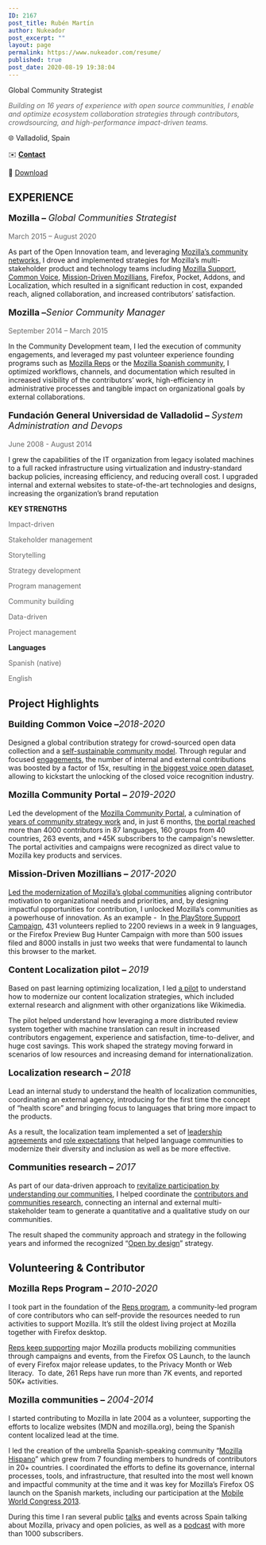 ```yaml
---
ID: 2167
post_title: Rubén Martín
author: Nukeador
post_excerpt: ""
layout: page
permalink: https://www.nukeador.com/resume/
published: true
post_date: 2020-08-19 19:38:04
---
```

<!-- wp:paragraph {"fontSize":"normal"} -->
<p class="has-normal-font-size">Global Community Strategist</p>
<!-- /wp:paragraph -->

<!-- wp:columns -->
<div class="wp-block-columns"><!-- wp:column {"width":66.66} -->
<div class="wp-block-column" style="flex-basis:66.66%"><!-- wp:paragraph {"style":{"color":{"text":"#666666"}}} -->
<p class="has-text-color" style="color:#666666"><em>Building on 16 years of experience with open source communities, I enable and optimize ecosystem collaboration strategies through contributors, crowdsourcing, and high-performance impact-driven teams.</em></p>
<!-- /wp:paragraph --></div>
<!-- /wp:column -->

<!-- wp:column {"width":33.33} -->
<div class="wp-block-column" style="flex-basis:33.33%"><!-- wp:paragraph -->
<p>🌐 Valladolid, Spain</p>
<!-- /wp:paragraph -->

<!-- wp:paragraph -->
<p>✉️ <a href="mailto:ruben.rmt@prontonmail.com"><strong>Contact</strong></a></p>
<!-- /wp:paragraph -->

<!-- wp:paragraph -->
<p>📄 <a href="https://www.nukeador.com/wp-content/uploads/2020/08/rubenmartin-resume.pdf">Download</a></p>
<!-- /wp:paragraph --></div>
<!-- /wp:column --></div>
<!-- /wp:columns -->

<!-- wp:columns -->
<div class="wp-block-columns"><!-- wp:column {"width":66.66} -->
<div class="wp-block-column" style="flex-basis:66.66%"><!-- wp:heading {"textColor":"vivid-cyan-blue","fontSize":"normal"} -->
<h2 class="has-vivid-cyan-blue-color has-text-color has-normal-font-size"><strong>EXPERIENCE</strong></h2>
<!-- /wp:heading -->

<!-- wp:paragraph {"style":{"typography":{"fontSize":18}}} -->
<p style="font-size:18px"><strong>Mozilla – </strong><em>Global Communities Strategist</em><br></p>
<!-- /wp:paragraph -->

<!-- wp:paragraph {"fontSize":"normal","style":{"color":{"text":"#666666"}}} -->
<p class="has-text-color has-normal-font-size" style="color:#666666">March 2015 – August 2020</p>
<!-- /wp:paragraph -->

<!-- wp:paragraph -->
<p>As part of the Open Innovation team, and leveraging <a href="https://www.nukeador.com/23/01/2020/modernizing-communities-the-mozilla-way/">Mozilla’s community networks</a>, I drove and implemented strategies for Mozilla’s multi-stakeholder product and technology teams including <a href="http://support.mozilla.org/">Mozilla Support</a>, <a href="https://commonvoice.mozilla.org/">Common Voice</a>, <a href="http://community.mozilla.org/">Mission-Driven Mozillians</a>, Firefox, Pocket, Addons, and Localization, which resulted in a significant reduction in cost, expanded reach, aligned collaboration, and increased contributors’ satisfaction.</p>
<!-- /wp:paragraph -->

<!-- wp:paragraph {"style":{"typography":{"fontSize":18}}} -->
<p style="font-size:18px"><strong>Mozilla –</strong><em>Senior Community Manager</em><br></p>
<!-- /wp:paragraph -->

<!-- wp:paragraph {"fontSize":"normal","style":{"color":{"text":"#666666"}}} -->
<p class="has-text-color has-normal-font-size" style="color:#666666">September 2014 – March 2015</p>
<!-- /wp:paragraph -->

<!-- wp:paragraph -->
<p>In the Community Development team, I led the execution of community engagements, and leveraged my past volunteer experience founding programs such as <a href="https://community.mozilla.org/es/groups/mozilla-reps/">Mozilla Reps</a> or the <a href="https://community.mozilla.org/groups/mozilla-hispano/">Mozilla Spanish community</a>, I optimized workflows, channels, and documentation which resulted in increased visibility of the contributors’ work, high-efficiency in administrative processes and tangible impact on organizational goals by external collaborations.</p>
<!-- /wp:paragraph -->

<!-- wp:paragraph {"style":{"typography":{"fontSize":18}}} -->
<p style="font-size:18px"><strong>Fundación General Universidad de Valladolid – </strong><em>System Administration and Devops</em><br></p>
<!-- /wp:paragraph -->

<!-- wp:paragraph {"fontSize":"normal","style":{"color":{"text":"#666666"}}} -->
<p class="has-text-color has-normal-font-size" style="color:#666666">June 2008 - August 2014</p>
<!-- /wp:paragraph -->

<!-- wp:paragraph -->
<p>I grew the capabilities of the IT organization from legacy isolated machines to a full racked infrastructure using virtualization and industry-standard backup policies, increasing efficiency, and reducing overall cost. I upgraded internal and external websites to state-of-the-art technologies and designs, increasing the organization’s brand reputation</p>
<!-- /wp:paragraph --></div>
<!-- /wp:column -->

<!-- wp:column {"width":33.33} -->
<div class="wp-block-column" style="flex-basis:33.33%"><!-- wp:paragraph {"textColor":"vivid-cyan-blue","fontSize":"normal"} -->
<p class="has-vivid-cyan-blue-color has-text-color has-normal-font-size"><strong>KEY STRENGTHS</strong></p>
<!-- /wp:paragraph -->

<!-- wp:paragraph {"style":{"color":{"text":"#666666"}}} -->
<p class="has-text-color" style="color:#666666">Impact-driven</p>
<!-- /wp:paragraph -->

<!-- wp:paragraph {"style":{"color":{"text":"#666666"}}} -->
<p class="has-text-color" style="color:#666666">Stakeholder management</p>
<!-- /wp:paragraph -->

<!-- wp:paragraph {"style":{"color":{"text":"#666666"}}} -->
<p class="has-text-color" style="color:#666666">Storytelling</p>
<!-- /wp:paragraph -->

<!-- wp:paragraph {"style":{"color":{"text":"#666666"}}} -->
<p class="has-text-color" style="color:#666666">Strategy development</p>
<!-- /wp:paragraph -->

<!-- wp:paragraph {"style":{"color":{"text":"#666666"}}} -->
<p class="has-text-color" style="color:#666666">Program management</p>
<!-- /wp:paragraph -->

<!-- wp:paragraph {"style":{"color":{"text":"#666666"}}} -->
<p class="has-text-color" style="color:#666666">Community building</p>
<!-- /wp:paragraph -->

<!-- wp:paragraph {"style":{"color":{"text":"#666666"}}} -->
<p class="has-text-color" style="color:#666666">Data-driven</p>
<!-- /wp:paragraph -->

<!-- wp:paragraph {"style":{"color":{"text":"#666666"}}} -->
<p class="has-text-color" style="color:#666666">Project management</p>
<!-- /wp:paragraph -->

<!-- wp:paragraph {"textColor":"vivid-cyan-blue"} -->
<p class="has-vivid-cyan-blue-color has-text-color"><strong>Languages</strong></p>
<!-- /wp:paragraph -->

<!-- wp:paragraph {"style":{"color":{"text":"#666666"}}} -->
<p class="has-text-color" style="color:#666666">Spanish (native)</p>
<!-- /wp:paragraph -->

<!-- wp:paragraph {"style":{"color":{"text":"#666666"}}} -->
<p class="has-text-color" style="color:#666666">English</p>
<!-- /wp:paragraph --></div>
<!-- /wp:column --></div>
<!-- /wp:columns -->

<!-- wp:heading {"textColor":"vivid-cyan-blue","fontSize":"normal"} -->
<h2 class="has-vivid-cyan-blue-color has-text-color has-normal-font-size"><strong>Project Highlights</strong></h2>
<!-- /wp:heading -->

<!-- wp:columns -->
<div class="wp-block-columns"><!-- wp:column -->
<div class="wp-block-column"><!-- wp:paragraph {"style":{"typography":{"fontSize":18}}} -->
<p style="font-size:18px"><strong>Building Common Voice –</strong><em>2018-2020</em><br></p>
<!-- /wp:paragraph -->

<!-- wp:paragraph -->
<p>Designed a global contribution strategy for crowd-sourced open data collection and a <a href="https://common-voice.github.io/community-playbook/">self-sustainable community model</a>. Through regular and focused <a href="https://discourse.mozilla.org/t/june-validation-campaign-enhance-the-upcoming-dataset-release/61315/">engagements</a>, the number of internal and external contributions was boosted by a factor of 15x, resulting in <a href="https://venturebeat.com/2020/07/01/mozilla-common-voice-updates-will-help-train-the-hey-firefox-wakeword-for-voice-based-web-browsing/">the biggest voice open dataset</a>, allowing to kickstart the unlocking of the closed voice recognition industry.</p>
<!-- /wp:paragraph --></div>
<!-- /wp:column -->

<!-- wp:column -->
<div class="wp-block-column"><!-- wp:paragraph {"style":{"typography":{"fontSize":18}}} -->
<p style="font-size:18px"><strong>Mozilla Community Portal – </strong><em>2019-2020</em><br></p>
<!-- /wp:paragraph -->

<!-- wp:paragraph -->
<p>Led the development of the <a href="https://community.mozilla.org/">Mozilla Community Portal</a>, a culmination of <a href="https://discourse.mozilla.org/t/mozilla-community-portal-why-i-m-so-excited-and-think-you-should-be-too/56636">years of community strategy work</a> and, in just 6 months, <a href="https://discourse.mozilla.org/t/community-portal-mid-2020-update-metrics-search-and-localization/65066">the portal reached</a> more than 4000 contributors in 87 languages, 160 groups from 40 countries, 263 events, and +45K subscribers to the campaign's newsletter. The portal activities and campaigns were recognized as direct value to Mozilla key products and services.</p>
<!-- /wp:paragraph --></div>
<!-- /wp:column --></div>
<!-- /wp:columns -->

<!-- wp:columns -->
<div class="wp-block-columns"><!-- wp:column -->
<div class="wp-block-column"><!-- wp:paragraph {"style":{"typography":{"fontSize":18}}} -->
<p style="font-size:18px"><strong>Mission-Driven Mozillians – </strong><em>2017-2020</em></p>
<!-- /wp:paragraph -->

<!-- wp:paragraph -->
<p><a href="https://www.nukeador.com/23/01/2020/modernizing-communities-the-mozilla-way/">Led the modernization of Mozilla’s global communities</a> aligning contributor motivation to organizational needs and priorities, and, by designing impactful opportunities for contribution, I unlocked Mozilla’s communities as a powerhouse of innovation. As an example -  In <a href="https://community.mozilla.org/es/campaigns/help-firefox-win-on-android-support-users-in-your-language/">the PlayStore Support Campaign</a>, 431 volunteers replied to 2200 reviews in a week in 9 languages, or the Firefox Preview Bug Hunter Campaign with more than 500 issues filed and 8000 installs in just two weeks that were fundamental to launch this browser to the market.</p>
<!-- /wp:paragraph --></div>
<!-- /wp:column -->

<!-- wp:column -->
<div class="wp-block-column"><!-- wp:paragraph {"style":{"typography":{"fontSize":18}}} -->
<p style="font-size:18px"><strong>Content Localization pilot – </strong><em>2019</em></p>
<!-- /wp:paragraph -->

<!-- wp:paragraph -->
<p>Based on past learning optimizing localization, I led <a href="https://discourse.mozilla.org/t/sumo-localization-experiment-report/41407">a pilot</a> to understand how to modernize our content localization strategies, which included external research and alignment with other organizations like Wikimedia.</p>
<!-- /wp:paragraph -->

<!-- wp:paragraph -->
<p>The pilot helped understand how leveraging a more distributed review system together with machine translation can result in increased contributors engagement, experience and satisfaction, time-to-deliver, and huge cost savings. This work shaped the strategy moving forward in scenarios of low resources and increasing demand for internationalization.</p>
<!-- /wp:paragraph --></div>
<!-- /wp:column --></div>
<!-- /wp:columns -->

<!-- wp:columns -->
<div class="wp-block-columns"><!-- wp:column -->
<div class="wp-block-column"><!-- wp:paragraph {"style":{"typography":{"fontSize":18}}} -->
<p style="font-size:18px"><strong>Localization research – </strong><em>2018</em></p>
<!-- /wp:paragraph -->

<!-- wp:paragraph -->
<p>Lead an internal study to understand the health of localization communities, coordinating an external agency, introducing for the first time the concept of “health score” and bringing focus to languages that bring more impact to the products.</p>
<!-- /wp:paragraph -->

<!-- wp:paragraph -->
<p>As a result, the localization team implemented a set of <a href="https://discourse.mozilla.org/t/leadership-shared-agreements-and-localization/25682">leadership agreements</a> and <a href="https://discourse.mozilla.org/t/update-on-defining-roles-in-localization-communities-project/28033">role expectations</a> that helped language communities to modernize their diversity and inclusion as well as be more effective.</p>
<!-- /wp:paragraph --></div>
<!-- /wp:column -->

<!-- wp:column -->
<div class="wp-block-column"><!-- wp:paragraph {"style":{"typography":{"fontSize":18}}} -->
<p style="font-size:18px"><strong>Communities research – </strong><em>2017</em></p>
<!-- /wp:paragraph -->

<!-- wp:paragraph -->
<p>As part of our data-driven approach to <a href="https://discourse.mozilla.org/t/revitalize-participation-by-understanding-our-communities/15172">revitalize participation by understanding our communities</a>, I helped coordinate the <a href="https://wiki.mozilla.org/Innovation/Projects/Open_Innovation_Strategy">contributors and communities research</a>, connecting an internal and external multi-stakeholder team to generate a quantitative and a qualitative study on our communities.&nbsp;</p>
<!-- /wp:paragraph -->

<!-- wp:paragraph -->
<p>The result shaped the community approach and strategy in the following years and informed the recognized “<a href="https://medium.com/mozilla-open-innovation/being-open-by-design-deec6768706?source=collection_home---4------0-----------------------">Open by design</a>” strategy.</p>
<!-- /wp:paragraph --></div>
<!-- /wp:column --></div>
<!-- /wp:columns -->

<!-- wp:heading {"textColor":"vivid-cyan-blue","fontSize":"normal"} -->
<h2 class="has-vivid-cyan-blue-color has-text-color has-normal-font-size"><strong>Volunteering &amp; Contributor</strong></h2>
<!-- /wp:heading -->

<!-- wp:columns -->
<div class="wp-block-columns"><!-- wp:column -->
<div class="wp-block-column"><!-- wp:paragraph {"style":{"typography":{"fontSize":18}}} -->
<p style="font-size:18px"><strong>Mozilla Reps Program – </strong><em>2010-2020</em><br></p>
<!-- /wp:paragraph -->

<!-- wp:paragraph -->
<p>I took part in the foundation of the <a href="https://community.mozilla.org/groups/mozilla-reps/">Reps program</a>, a community-led program of core contributors who can self-provide the resources needed to run activities to support Mozilla. It’s still the oldest living project at Mozilla together with Firefox desktop.</p>
<!-- /wp:paragraph -->

<!-- wp:paragraph -->
<p><a href="https://blog.mozilla.org/mozillareps/2019/07/03/8-years-of-reps-program-celebrating-community-successes/">Reps keep supporting</a> major Mozilla products mobilizing communities through campaigns and events, from the Firefox OS Launch, to the launch of every Firefox major release updates, to the Privacy Month or Web literacy.&nbsp; To date, 261 Reps have run more than 7K events, and reported 50K+ activities.</p>
<!-- /wp:paragraph --></div>
<!-- /wp:column -->

<!-- wp:column -->
<div class="wp-block-column"><!-- wp:paragraph {"style":{"typography":{"fontSize":18}}} -->
<p style="font-size:18px"><strong>Mozilla communities – </strong><em>2004-2014</em><br></p>
<!-- /wp:paragraph -->

<!-- wp:paragraph -->
<p>I started contributing to Mozilla in late 2004 as a volunteer, supporting the efforts to localize websites (MDN and mozilla.org), being the Spanish content localized lead at the time.</p>
<!-- /wp:paragraph -->

<!-- wp:paragraph -->
<p>I led the creation of the umbrella Spanish-speaking community “<a href="https://community.mozilla.org/groups/mozilla-hispano/">Mozilla Hispano</a>” which grew from 7 founding members to hundreds of contributors in 20+ countries. I coordinated the efforts to define its governance, internal processes, tools, and infrastructure, that resulted into the most well known and impactful community at the time and it was key for Mozilla’s Firefox OS launch on the Spanish markets, including our participation at the <a href="https://www.nukeador.com/02/03/2013/mozilla-experience-at-mwc-2013/">Mobile World Congress 2013</a>.</p>
<!-- /wp:paragraph -->

<!-- wp:paragraph -->
<p>During this time I ran several public <a href="https://www.nukeador.com/17/03/2017/privacidad-en-la-red-quien-nos-vigila-como-protegernos-charla/">talks</a> and events across Spain talking about Mozilla, privacy and open policies, as well as a <a href="https://www.mozilla-hispano.org/podcast">podcast</a> with more than 1000 subscribers.</p>
<!-- /wp:paragraph --></div>
<!-- /wp:column --></div>
<!-- /wp:columns -->
